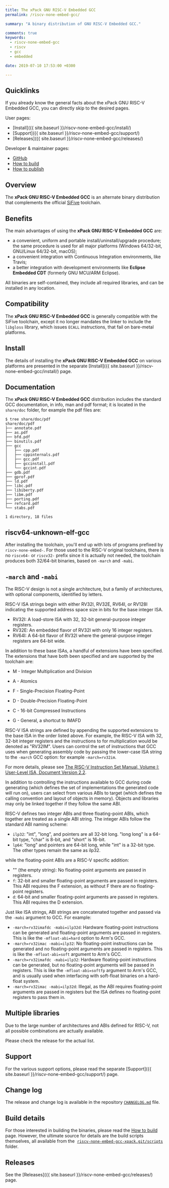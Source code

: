 ```yaml
---
title: The xPack GNU RISC-V Embedded GCC
permalink: /riscv-none-embed-gcc/

summary: "A binary distribution of GNU RISC-V Embedded GCC."

comments: true
keywords:
  - riscv-none-embed-gcc
  - riscv
  - gcc
  - embedded

date: 2019-07-10 17:53:00 +0300

---
```


## Quicklinks

If you already know the general facts about the xPack GNU RISC-V Embedded GCC, you can
directly skip to the desired pages.

User pages:

- [Install]({{ site.baseurl }}/riscv-none-embed-gcc/install/)
- [Support]({{ site.baseurl }}/riscv-none-embed-gcc/support/)
- [Releases]({{ site.baseurl }}/riscv-none-embed-gcc/releases/)

Developer & maintainer pages:

- [GitHub](https://github.com/xpack-dev-tools/riscv-none-embed-gcc-xpack)
- [How to build](https://github.com/xpack-dev-tools/riscv-none-embed-gcc-xpack/blob/xpack/README-BUILD.md)
- [How to publish](https://github.com/xpack-dev-tools/riscv-none-embed-gcc-xpack/blob/xpack/README-PUBLISH.md)

## Overview

The **xPack GNU RISC-V Embedded GCC**
is an alternate binary distribution that complements the official
[SiFive](https://www.sifive.com/boards) toolchain.

## Benefits

The main advantages of using the **xPack GNU RISC-V Embedded GCC** are:

- a convenient, uniform and portable install/uninstall/upgrade procedure;
  the same procedure is used for all major
  platforms (Windows 64/32-bit, GNU/Linux 64/32-bit, macOS);
- a convenient integration with Continuous Integration environments,
  like Travis;
- a better integration with development environments
  like **Eclipse Embedded CDT** (formerly GNU MCU/ARM Eclipse).

All binaries are self-contained, they include all required libraries,
and can be installed in any location.

## Compatibility

The **xPack GNU RISC-V Embedded GCC** is generally compatible with the
SiFive toolchain, except it no longer mandates the linker to include
the `libgloss` library, which issues `ECALL` instructions, that fail on
bare-metal platforms.

## Install

The details of installing the **xPack GNU RISC-V Embedded GCC** on various
platforms are presented in the separate
[Install]({{ site.baseurl }}/riscv-none-embed-gcc/install/) page.

## Documentation

The **xPack GNU RISC-V Embedded GCC** distribution includes the
standard GCC documentation, in info, man and pdf format;
it is located in the `share/doc` folder, for example the pdf files are:

```console
$ tree share/doc/pdf
share/doc/pdf
├── annotate.pdf
├── as.pdf
├── bfd.pdf
├── binutils.pdf
├── gcc
│   ├── cpp.pdf
│   ├── cppinternals.pdf
│   ├── gcc.pdf
│   ├── gccinstall.pdf
│   └── gccint.pdf
├── gdb.pdf
├── gprof.pdf
├── ld.pdf
├── libc.pdf
├── libiberty.pdf
├── libm.pdf
├── porting.pdf
├── refcard.pdf
└── stabs.pdf

1 directory, 18 files
```

## riscv64-unknown-elf-gcc

After installing the toolchain, you'll end up with lots of programs
prefixed by `riscv-none-embed-`. For those used to the RISC-V original
toolchains, there is no `riscv64-` or `riscv32-` prefix since it is
actually not needed, the toolchain produces both 32/64-bit binaries,
based on `-march` and `-mabi`.

## `-march` and `-mabi`

The RISC-V design is not a single architecture, but a family of architectures, with optional components, identified by letters.

RISC-V ISA strings begin with either RV32I, RV32E, RV64I, or RV128I indicating the supported address space size in bits for the base integer ISA.

* RV32I: A load-store ISA with 32, 32-bit general-purpose integer registers.
* RV32E: An embedded flavor of RV32I with only 16 integer registers.
* RV64I: A 64-bit flavor of RV32I where the general-purpose integer registers are 64-bit wide.

In addition to these base ISAs, a handful of extensions have been
specified. The extensions that have both been specified and are supported by the toolchain are:

* M - Integer Multiplication and Division
* A - Atomics
* F - Single-Precision Floating-Point
* D - Double-Precision Floating-Point
* C - 16-bit Compressed Instructions

* G - General, a shortcut to IMAFD

RISC-V ISA strings are defined by appending the supported extensions to the
base ISA in the order listed above. For example, the RISC-V ISA with 32,
32-bit integer registers and the instructions to for multiplication would
be denoted as "RV32IM". Users can control the set of instructions that GCC
uses when generating assembly code by passing the lower-case ISA string to
the `-march` GCC option: for example `-march=rv32im`.

For more details, please see [The RISC-V Instruction Set Manual, Volume I: User-Level ISA, Document Version 2.2](https://riscv.org/specifications/).

In addition to controlling the instructions available to GCC during code
generating (which defines the set of implementations the generated code
will run on), users can select from various ABIs to target (which defines
the calling convention and layout of objects in memory). Objects and
libraries may only be linked together if they follow the same ABI.

RISC-V defines two integer ABIs and three floating-point ABIs, which
together are treated as a single ABI string. The integer ABIs follow the
standard ABI naming scheme:

* `ilp32`: "int", "long", and pointers are all 32-bit long. "long long" is
a 64-bit type, "char" is 8-bit, and "short" is 16-bit.
* `lp64`: "long" and pointers are 64-bit long, while "int" is a 32-bit type.
The other types remain the same as ilp32.

while the floating-point ABIs are a RISC-V specific addition:

* "" (the empty string): No floating-point arguments are passed in registers.
* `f`: 32-bit and smaller floating-point arguments are passed in registers.
This ABI requires the F extension, as without F there are no
floating-point registers.
* `d`: 64-bit and smaller floating-point arguments are passed in registers.
This ABI requires the D extension.

Just like ISA strings, ABI strings are concatenated together and passed via
the `-mabi` argument to GCC. For example:

* `-march=rv32imafdc -mabi=ilp32d`: Hardware floating-point instructions can
be generated and floating-point arguments are passed in registers. This
is like the `-mfloat-abi=hard` option to Arm's GCC.
* `-march=rv32imac -mabi=ilp32`: No floating-point instructions can be
generated and no floating-point arguments are passed in registers. This
is like the `-mfloat-abi=soft` argument to Arm's GCC.
* `-march=rv32imafdc -mabi=ilp32`: Hardware floating-point instructions can
be generated, but no floating-point arguments will be passed in
registers. This is like the `-mfloat-abi=softfp` argument to Arm's GCC,
and is usually used when interfacing with soft-float binaries on a
hard-float system.
* `-march=rv32imac -mabi=ilp32d`: Illegal, as the ABI requires floating-point
arguments are passed in registers but the ISA defines no floating-point
registers to pass them in.

## Multiple libraries

Due to the large number of architectures and ABIs defined for RISC-V, not all possible combinations are actually available.

Please check the release for the actual list.

## Support

For the various support options, please read the separate
[Support]({{ site.baseurl }}/riscv-none-embed-gcc/support/) page.

## Change log

The release and change log is available in the repository
[`CHANGELOG.md`](https://github.com/xpack-dev-tools/riscv-none-embed-gcc-xpack/blob/xpack/CHANGELOG.md) file.

## Build details

For those interested in building the binaries, please read the
[How to build](https://github.com/xpack-dev-tools/riscv-none-embed-gcc-xpack/blob/xpack/README-BUILD.md)
page.
However, the ultimate source for details are the build scripts themselves,
all available from the 
[`riscv-none-embed-gcc-xpack.git/scripts`](https://github.com/xpack-dev-tools/riscv-none-embed-gcc-xpack/tree/xpack/scripts/)
folder.

## Releases

See the [Releases]({{ site.baseurl }}/riscv-none-embed-gcc/releases/) page.

